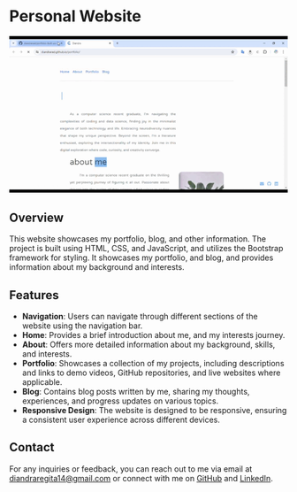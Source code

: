 # Personal Website

![Screenshot](screenshot.gif)
## Overview
This website showcases my portfolio, blog, and other information. The project is built using HTML, CSS, and JavaScript, and utilizes the Bootstrap framework for styling. It showcases my portfolio, and blog, and provides information about my background and interests.

## Features
- **Navigation**: Users can navigate through different sections of the website using the navigation bar.
- **Home**: Provides a brief introduction about me, and my interests journey.
- **About**: Offers more detailed information about my background, skills, and interests.
- **Portfolio**: Showcases a collection of my projects, including descriptions and links to demo videos, GitHub repositories, and live websites where applicable.
- **Blog**: Contains blog posts written by me, sharing my thoughts, experiences, and progress updates on various topics.
- **Responsive Design**: The website is designed to be responsive, ensuring a consistent user experience across different devices.

## Contact
For any inquiries or feedback, you can reach out to me via email at [diandraregita14@gmail.com](mailto:diandraregita14@gmail.com) or connect with me on [GitHub](https://github.com/diandrarad) and [LinkedIn](http://linkedin.com/in/diandradamanik).
